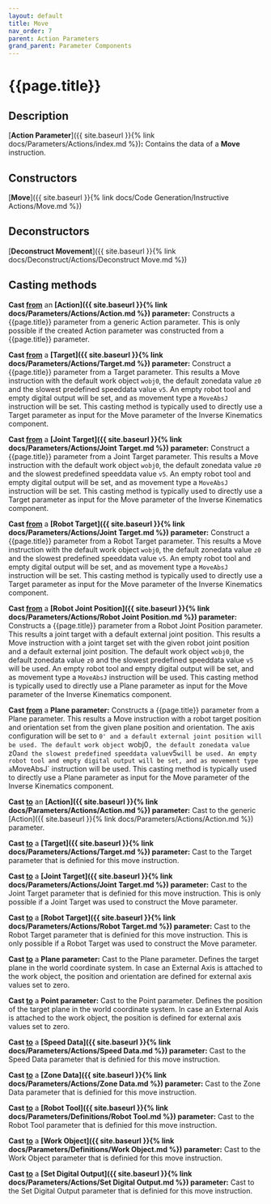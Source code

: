 ```yaml
---
layout: default
title: Move
nav_order: 7
parent: Action Parameters
grand_parent: Parameter Components
---
```


# **{{page.title}}**

## **Description**

[**Action Parameter**]({{ site.baseurl }}{% link docs/Parameters/Actions/index.md %})**:** 
Contains the data of a **Move** instruction.

## **Constructors**

[**Move**]({{ site.baseurl }}{% link docs/Code Generation/Instructive Actions/Move.md %})

## **Deconstructors**

[**Deconstruct Movement**]({{ site.baseurl }}{% link docs/Deconstruct/Actions/Deconstruct Move.md %})

## **Casting methods**

**Cast <u>from</u>** an **[Action]({{ site.baseurl }}{% link docs/Parameters/Actions/Action.md %}) parameter:** Constructs a {{page.title}} parameter from a generic Action parameter. This is only possible if the created Action parameter was constructed from a {{page.title}} parameter.

**Cast <u>from</u>** a **[Target]({{ site.baseurl }}{% link docs/Parameters/Actions/Target.md %}) parameter:** Construct a {{page.title}} parameter from a Target parameter. This results a Move instruction with the default work object `wobj0`, the default zonedata value `z0` and the slowest predefined speeddata value `v5`. An empty robot tool and empty digital output will be set, and as movement type a `MoveAbsJ` instruction will be set. This casting method is typically used to directly use a Target parameter as input for the Move parameter of the Inverse Kinematics component. 

**Cast <u>from</u>** a **[Joint Target]({{ site.baseurl }}{% link docs/Parameters/Actions/Joint Target.md %}) parameter:** Construct a {{page.title}} parameter from a Joint Target parameter. This results a Move instruction with the default work object `wobj0`, the default zonedata value `z0` and the slowest predefined speeddata value `v5`. An empty robot tool and empty digital output will be set, and as movement type a `MoveAbsJ` instruction will be set. This casting method is typically used to directly use a Target parameter as input for the Move parameter of the Inverse Kinematics component. 

**Cast <u>from</u>** a **[Robot Target]({{ site.baseurl }}{% link docs/Parameters/Actions/Joint Target.md %}) parameter:** Construct a {{page.title}} parameter from a Robot Target parameter. This results a Move instruction with the default work object `wobj0`, the default zonedata value `z0` and the slowest predefined speeddata value `v5`. An empty robot tool and empty digital output will be set, and as movement type a `MoveAbsJ` instruction will be set. This casting method is typically used to directly use a Target parameter as input for the Move parameter of the Inverse Kinematics component. 

**Cast <u>from</u>** a **[Robot Joint Position]({{ site.baseurl }}{% link docs/Parameters/Actions/Robot Joint Position.md %}) parameter:** Constructs a {{page.title}} parameter from a Robot Joint Position parameter. This results a joint target with a default external joint position. This results a Move instruction with a joint target set with the given robot joint position and a default external joint position. The default work object `wobj0`, the default zonedata value `z0` and the slowest predefined speeddata value `v5` will be used. An empty robot tool and empty digital output will be set, and as movement type a `MoveAbsJ` instruction will be used. This casting method is typically used to directly use a Plane parameter as input for the Move parameter of the Inverse Kinematics component.

**Cast <u>from</u>** a **Plane parameter:** Constructs a {{page.title}} parameter from a Plane parameter. This results a Move instruction with a robot target position and orientation set from the given plane position and orientation. The axis configuration will be set to `0' and a default external joint position will be used. The default work object `wobj0`, the default zonedata value `z0` and the slowest predefined speeddata value `v5` will be used. An empty robot tool and empty digital output will be set, and as movement type a `MoveAbsJ` instruction will be used. This casting method is typically used to directly use a Plane parameter as input for the Move parameter of the Inverse Kinematics component.

**Cast <u>to</u>** an **[Action]({{ site.baseurl }}{% link docs/Parameters/Actions/Action.md %}) parameter:** Cast to the generic [Action]({{ site.baseurl }}{% link docs/Parameters/Actions/Action.md %}) parameter. 

**Cast <u>to</u>** a **[Target]({{ site.baseurl }}{% link docs/Parameters/Actions/Target.md %}) parameter:** Cast to the Target parameter that is definied for this move instruction.

**Cast <u>to</u>** a **[Joint Target]({{ site.baseurl }}{% link docs/Parameters/Actions/Joint Target.md %}) parameter:** Cast to the Joint Target parameter that is definied for this move instruction. This is only possible if a Joint Target was used to construct the Move parameter.

**Cast <u>to</u>** a **[Robot Target]({{ site.baseurl }}{% link docs/Parameters/Actions/Robot Target.md %}) parameter:** Cast to the Robot Target parameter that is definied for this move instruction. This is only possible if a Robot Target was used to construct the Move parameter.

**Cast <u>to</u>** a **Plane parameter:** Cast to the Plane parameter. Defines the target plane in the world coordinate system. In case an External Axis is attached to the work object, the position and orientation  are defined for external axis values set to zero. 

**Cast <u>to</u>** a **Point parameter:** Cast to the Point parameter. Defines the position of the target plane in the world coordinate system. In case an External Axis is attached to the work object, the position is defined for external axis values set to zero. 

**Cast <u>to</u>** a **[Speed Data]({{ site.baseurl }}{% link docs/Parameters/Actions/Speed Data.md %}) parameter:** Cast to the Speed Data parameter that is definied for this move instruction.

**Cast <u>to</u>** a **[Zone Data]({{ site.baseurl }}{% link docs/Parameters/Actions/Zone Data.md %}) parameter:** Cast to the Zone Data parameter that is definied for this move instruction.

**Cast <u>to</u>** a **[Robot Tool]({{ site.baseurl }}{% link docs/Parameters/Definitions/Robot Tool.md %}) parameter:** Cast to the Robot Tool parameter that is definied for this move instruction.

**Cast <u>to</u>** a **[Work Object]({{ site.baseurl }}{% link docs/Parameters/Definitions/Work Object.md %}) parameter:** Cast to the Work Object parameter that is definied for this move instruction.

**Cast <u>to</u>** a **[Set Digital Output]({{ site.baseurl }}{% link docs/Parameters/Actions/Set Digital Output.md %}) parameter:** Cast to the Set Digital Output parameter that is definied for this move instruction.
